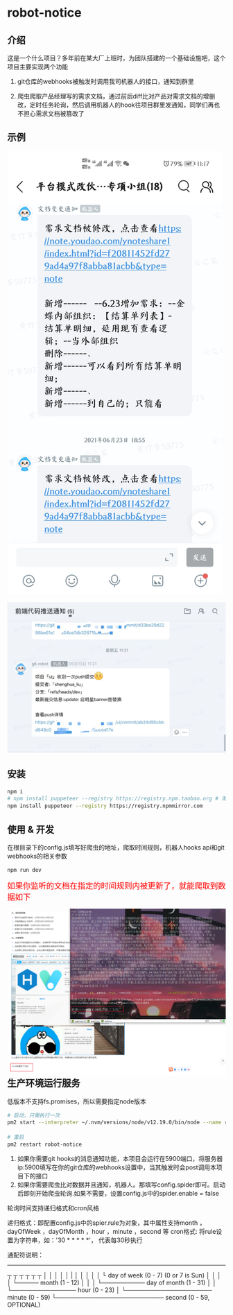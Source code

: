 # robot-notice

## 介绍

这是一个什么项目？多年前在某大厂上班时，为团队搭建的一个基础设施吧，这个项目主要实现两个功能

1. git仓库的webhooks被触发时调用我司机器人的接口，通知到群里

2. 爬虫爬取产品经理写的需求文档，通过前后diff比对产品对需求文档的增删改，定时任务轮询，然后调用机器人的hook往项目群里发通知，同学们再也不担心需求文档被篡改了

## 示例

![](https://raw.githubusercontent.com/lovelyJason/robot-notice/master/public/images/document-hook.jpg)

![](https://raw.githubusercontent.com/lovelyJason/robot-notice/master/public/images/git-hook.jpeg)

## 安装

```bash
npm i
# npm install puppeteer --registry https://registry.npm.taobao.org # 淘宝镜像换了地址
npm install puppeteer --registry https://registry.npmmirror.com
```

## 使用 & 开发

在根目录下的config.js填写好爬虫的地址，爬取时间规则，机器人hooks api和git webhooks的相关参数

```bash
npm run dev
```

<span style="color: red;font-size: 18px;">如果你监听的文档在指定的时间规则内被更新了，就能爬取到数据如下</span>

<img align="right" src="./public/images/spider-notice.png" />

## 生产环境运行服务

低版本不支持fs.promises，所以需要指定node版本

```bash
# 启动，只需执行一次
pm2 start --interpreter ~/.nvm/versions/node/v12.19.0/bin/node --name robot-notice npm -- run start

# 重启
pm2 restart robot-notice
```

1. 如果你需要git hooks的消息通知功能，本项目会运行在5900端口，将服务器ip:5900填写在你的git仓库的webhooks设置中，当其触发时会post调用本项目下的接口
2. 如果你需要爬虫比对数据并且通知，机器人。那填写config.spider即可。启动后即刻开始爬虫轮询.如果不需要，设置config.js中的spider.enable = false

轮询时间支持递归格式和cron风格

递归格式：即配置config.js中的spier.rule为对象，其中属性支持month ，dayOfWeek ，dayOfMonth ，hour ，minute ，second 等
cron格式: 将rule设置为字符串，如：'30 * * * * *'， 代表每30秒执行

通配符说明：

*  *  *  *  *  *
┬ ┬ ┬ ┬ ┬ ┬
│ │ │ │ │  |
│ │ │ │ │ └ day of week (0 - 7) (0 or 7 is Sun)
│ │ │ │ └───── month (1 - 12)
│ │ │ └────────── day of month (1 - 31)
│ │ └─────────────── hour (0 - 23)
│ └──────────────────── minute (0 - 59)
└───────────────────────── second (0 - 59, OPTIONAL)